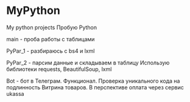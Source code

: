 # MyPython
My python projects
Пробую Python

main - проба работы с таблицами

PyPar_1 - разбираюсь с bs4 и lxml 

PyPar_2 - парсим данные и складываем в таблицу
Использую библиотеки requests, BeautifulSoup, lxml 

Bot - бот в Телеграм. Функционал.
Проверка уникального кода на подлинность
Витрина товаров.
В перспективе оплата через сервис ukassa
